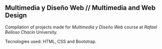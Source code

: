 Multimedia y Diseño Web // Multimedia and Web Design
---
Compilation of projects made for *Multimedia y Diseño Web* course at *Rafael Belloso Chacin* University.

Tecnologies used: HTML, CSS and Bootstrap.